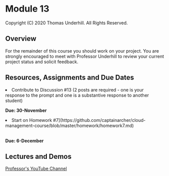 # Module 13
Copyright (C) 2020 Thomas Underhill.  All Rights Reserved.
<br>
## Overview
For the remainder of this course you should work on your project.  You are strongly encouraged to meet with Professor Underhill to review your current project status and solicit feedback.



## Resources, Assignments and Due Dates

<li>Contribute to Discussion #13 (2 posts are required - one is your response to the prompt and one is a substantive response to another student) <br>

****Due: 30-November**** <br>

<li>Start on Homework #7](https://github.com/captainarcher/cloud-management-course/blob/master/homework/homework7.md)
<br><br>

****Due: 6-December**** <br>

## Lectures and Demos
[Professor's YouTube Channel](https://www.youtube.com/channel/UC3vqKF4jspXh8hxFLpTfsyw?view_as=subscriber)<br><br>
